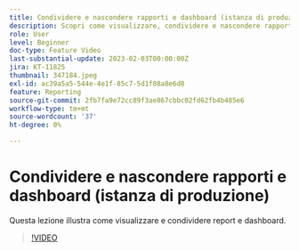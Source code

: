 ```yaml
---
title: Condividere e nascondere rapporti e dashboard (istanza di produzione)
description: Scopri come visualizzare, condividere e nascondere rapporti e dashboard.
role: User
level: Beginner
doc-type: Feature Video
last-substantial-update: 2023-02-03T00:00:00Z
jira: KT-11825
thumbnail: 347184.jpeg
exl-id: ac39a5a5-544e-4e1f-85c7-5d1f08a8e6d8
feature: Reporting
source-git-commit: 2fb7fa9e72cc89f3ae867cbbc02fd62fb4b485e6
workflow-type: tm+mt
source-wordcount: '37'
ht-degree: 0%

---
```


# Condividere e nascondere rapporti e dashboard (istanza di produzione)

Questa lezione illustra come visualizzare e condividere report e dashboard.

>[!VIDEO](https://video.tv.adobe.com/v/347184/?quality=12&learn=on)
